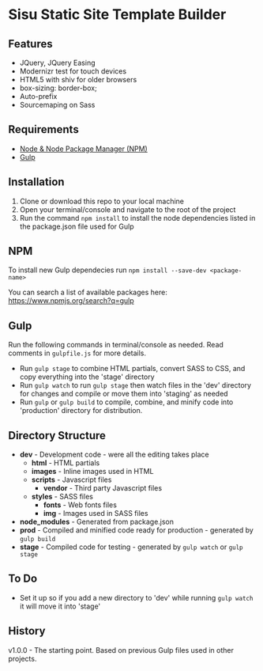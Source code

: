 # Sisu Static Site Template Builder

## Features
* JQuery, JQuery Easing
* Modernizr test for touch devices
* HTML5 with shiv for older browsers
* box-sizing: border-box;
* Auto-prefix
* Sourcemaping on Sass


## Requirements
* [Node & Node Package Manager (NPM)](http://nodejs.org/)
* [Gulp](http://gulpjs.com/)


## Installation

1. Clone or download this repo to your local machine
2. Open your terminal/console and navigate to the root of the project
3. Run the command `npm install` to install the node dependencies listed in the package.json file used for Gulp


## NPM

To install new Gulp dependecies run `npm install --save-dev <package-name>`

You can search a list of available packages here: https://www.npmjs.org/search?q=gulp

## Gulp

Run the following commands in terminal/console as needed. Read comments in `gulpfile.js` for more details.

* Run `gulp stage` to combine HTML partials, convert SASS to CSS, and copy everything into the 'stage' directory
* Run `gulp watch` to run `gulp stage` then watch files in the 'dev' directory for changes and compile or move them into 'staging' as needed
* Run `gulp` or `gulp build` to compile, combine, and minify code into 'production' directory for distribution.

## Directory Structure

* **dev** - Development code - were all the editing takes place
	* **html** - HTML partials
	* **images** - Inline images used in HTML
	* **scripts** - Javascript files
		* **vendor** - Third party Javascript files
	* **styles** - SASS files
		* **fonts** - Web fonts files
		* **img** - Images used in SASS files
* **node_modules** - Generated from package.json
* **prod** - Compiled and minified code ready for production - generated by `gulp build`
* **stage** - Compiled code for testing - generated by `gulp watch` or `gulp stage`

## To Do
* Set it up so if you add a new directory to 'dev' while running `gulp watch` it will move it into 'stage'

## History

v1.0.0 - The starting point. Based on previous Gulp files used in other projects.